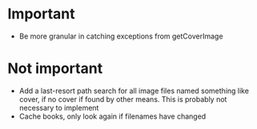 # Important
  - Be more granular in catching exceptions from getCoverImage

# Not important
  - Add a last-resort path search for all image files named something like
    cover, if no cover if found by other means. This is probably not necessary
    to implement
  - Cache books, only look again if filenames have changed
